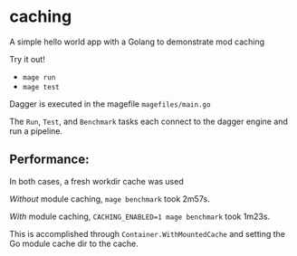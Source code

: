# caching

A simple hello world app with a Golang to demonstrate mod caching

Try it out!

- `mage run`
- `mage test`

Dagger is executed in the magefile `magefiles/main.go`

The `Run`, `Test`, and `Benchmark` tasks each connect to the dagger engine and run a pipeline.

## Performance:
In both cases, a fresh workdir cache was used

_Without_ module caching, `mage benchmark` took 2m57s.

_With_ module caching, `CACHING_ENABLED=1 mage benchmark` took 1m23s.

This is accomplished through `Container.WithMountedCache` and setting the Go module cache dir to the cache.
